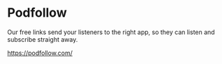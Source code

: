 # Podfollow
Our free links send your listeners to the right app, so they can listen and subscribe straight away.

https://podfollow.com/
